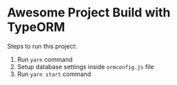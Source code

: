 # Awesome Project Build with TypeORM

Steps to run this project:

1. Run `yarn` command
2. Setup database settings inside `ormconfig.js` file
3. Run `yarn start` command
